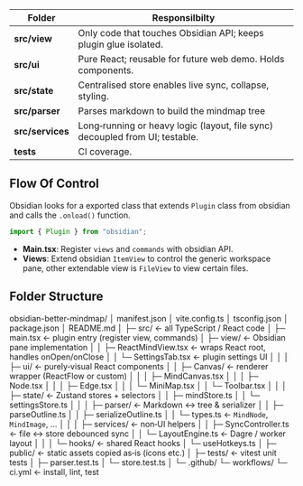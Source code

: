| Folder           | Responsilbilty                                                               |
| ---------------- | ---------------------------------------------------------------------------- |
| **src/view**     | Only code that touches Obsidian API; keeps plugin glue isolated.             |
| **src/ui**       | Pure React; reusable for future web demo. Holds components.                  |
| **src/state**    | Centralised store enables live sync, collapse, styling.                      |
| **src/parser**   | Parses markdown to build the mindmap tree                                    |
| **src/services** | Long‑running or heavy logic (layout, file sync) decoupled from UI; testable. |
| **tests**        | CI coverage.                                                                 |

## Flow Of Control

Obsidian looks for a exported class that extends `Plugin` class from obsidian and calls the `.onload()` function.

```TypeScript
import { Plugin } from "obsidian";
```

- **Main.tsx**: Register `views` and `commands` with obsidian API.
- **Views**: Extend obsidian `ItemView` to control the generic workspace pane, other extendable view is `FileView` to view certain files.

## Folder Structure

obsidian-better-mindmap/
│ manifest.json
│ vite.config.ts
│ tsconfig.json
│ package.json
│ README.md
│
├─ src/ ← all TypeScript / React code
│ ├─ main.tsx ← plugin entry (register view, commands)
│ ├─ view/ ← Obsidian pane implementation
│ │ ├─ ReactMindView.tsx ← wraps React root, handles onOpen/onClose
│ │ └─ SettingsTab.tsx ← plugin settings UI
│ │
│ ├─ ui/ ← purely‐visual React components
│ │ ├─ Canvas/ ← renderer wrapper (ReactFlow or custom)
│ │ │ ├─ MindCanvas.tsx
│ │ │ ├─ Node.tsx
│ │ │ ├─ Edge.tsx
│ │ │ └─ MiniMap.tsx
│ │ └─ Toolbar.tsx
│ │
│ ├─ state/ ← Zustand stores + selectors
│ │ ├─ mindStore.ts
│ │ └─ settingsStore.ts
│ │
│ ├─ parser/ ← Markdown ↔ tree & serializer
│ │ ├─ parseOutline.ts
│ │ ├─ serializeOutline.ts
│ │ └─ types.ts ← `MindNode`, `MindImage`, …
│ │
│ ├─ services/ ← non‑UI helpers
│ │ ├─ SyncController.ts ← file ↔ store debounced sync
│ │ └─ LayoutEngine.ts ← Dagre / worker layout
│ │
│ └─ hooks/ ← shared React hooks
│ └─ useHotkeys.ts
│
├─ public/ ← static assets copied as‑is (icons etc.)
│
├─ tests/ ← vitest unit tests
│ ├─ parser.test.ts
│ └─ store.test.ts
│
└─ .github/
└─ workflows/
└─ ci.yml ← install, lint, test
